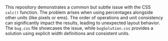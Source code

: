 This repository demonstrates a common but subtle issue with the CSS `calc()` function.  The problem arises when using percentages alongside other units (like pixels or ems). The order of operations and unit consistency can significantly impact the results, leading to unexpected layout behavior. The `bug.css` file showcases the issue, while `bugSolution.css` provides a solution using explicit width definitions and consistent units.